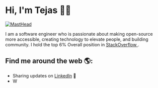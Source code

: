 # Hi, I'm Tejas 👋🏾

[![MastHead](https://raw.githubusercontent.com/tsabunkar/tsabunkar/master/tsabunkar.png)](http://www.tsabunkar.in/)

I am a software engineer who is passionate about making open-source more accessible, creating technology to elevate people, and building community. 
I hold the top 6% Overall position in <a href="https://stackoverflow.com/users/7472904/sabunkar-tejas-sahailesh"> StackOverflow </a>.


## Find me around the web 🌎:

- Sharing updates on <a href="https://www.linkedin.com/in/tsabunkar/">LinkedIn</a> 💼
- W
